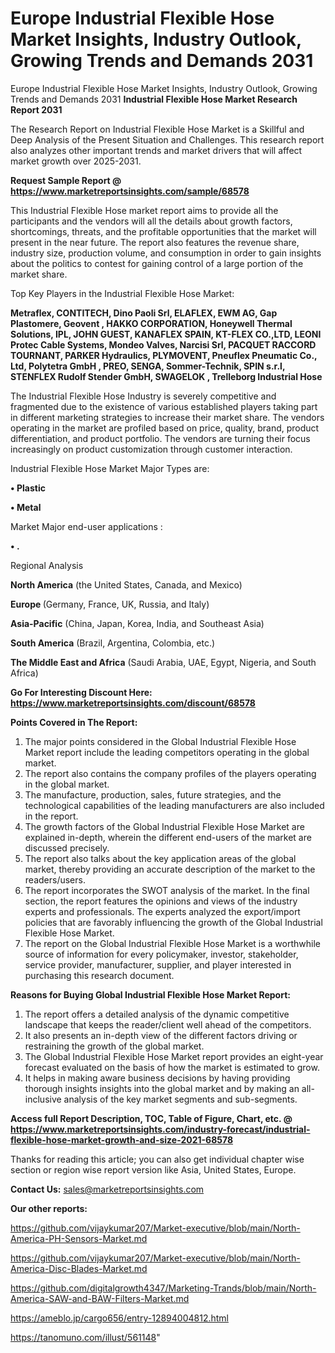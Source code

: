 # Europe Industrial Flexible Hose Market Insights, Industry Outlook, Growing Trends and Demands 2031
 Europe Industrial Flexible Hose Market Insights, Industry Outlook, Growing Trends and Demands 2031
<strong>Industrial Flexible Hose Market Research Report 2031</strong>

The Research Report on Industrial Flexible Hose Market is a Skillful and Deep Analysis of the Present Situation and Challenges. This research report also analyzes other important trends and market drivers that will affect market growth over 2025-2031.

<strong>Request Sample Report @ <a href=https://www.marketreportsinsights.com/sample/68578>https://www.marketreportsinsights.com/sample/68578</a></strong>

This Industrial Flexible Hose market report aims to provide all the participants and the vendors will all the details about growth factors, shortcomings, threats, and the profitable opportunities that the market will present in the near future. The report also features the revenue share, industry size, production volume, and consumption in order to gain insights about the politics to contest for gaining control of a large portion of the market share.

Top Key Players in the Industrial Flexible Hose Market:

<strong>Metraflex, CONTITECH, Dino Paoli Srl, ELAFLEX, EWM AG, Gap Plastomere, Geovent , HAKKO CORPORATION, Honeywell Thermal Solutions, IPL, JOHN GUEST, KANAFLEX SPAIN, KT-FLEX CO.,LTD, LEONI Protec Cable Systems, Mondeo Valves, Narcisi Srl, PACQUET RACCORD TOURNANT, PARKER Hydraulics, PLYMOVENT, Pneuflex Pneumatic Co., Ltd, Polytetra GmbH , PREO, SENGA, Sommer-Technik, SPIN s.r.l, STENFLEX Rudolf Stender GmbH, SWAGELOK , Trelleborg Industrial Hose</strong>

The Industrial Flexible Hose Industry is severely competitive and fragmented due to the existence of various established players taking part in different marketing strategies to increase their market share. The vendors operating in the market are profiled based on price, quality, brand, product differentiation, and product portfolio. The vendors are turning their focus increasingly on product customization through customer interaction.

Industrial Flexible Hose Market Major Types are:

<strong>• Plastic

• Metal</strong>

Market Major end-user applications :

<strong>• .</strong>

Regional Analysis

</u><strong><b>North America</b></strong> (the United States, Canada, and Mexico)

<strong><b>Europe </b></strong>(Germany, France, UK, Russia, and Italy)

<strong><b>Asia-Pacific</b></strong> (China, Japan, Korea, India, and Southeast Asia)

<strong><b>South America</b></strong> (Brazil, Argentina, Colombia, etc.)

<strong><b>The Middle East and Africa</b></strong> (Saudi Arabia, UAE, Egypt, Nigeria, and South Africa)

<strong>Go For Interesting Discount Here: <a href=https://www.marketreportsinsights.com/discount/68578>https://www.marketreportsinsights.com/discount/68578</a></strong>

<strong>Points Covered in The Report:</strong>
<ol>
  <li>The major points considered in the Global Industrial Flexible Hose Market report include the leading competitors operating in the global market.</li>
  <li>The report also contains the company profiles of the players operating in the global market.</li>
  <li>The manufacture, production, sales, future strategies, and the technological capabilities of the leading manufacturers are also included in the report.</li>
  <li>The growth factors of the Global Industrial Flexible Hose Market are explained in-depth, wherein the different end-users of the market are discussed precisely.</li>
  <li>The report also talks about the key application areas of the global market, thereby providing an accurate description of the market to the readers/users.</li>
  <li>The report incorporates the SWOT analysis of the market. In the final section, the report features the opinions and views of the industry experts and professionals. The experts analyzed the export/import policies that are favorably influencing the growth of the Global Industrial Flexible Hose Market.</li>
  <li>The report on the Global Industrial Flexible Hose Market is a worthwhile source of information for every policymaker, investor, stakeholder, service provider, manufacturer, supplier, and player interested in purchasing this research document.</li>
</ol>
<strong>Reasons for Buying Global Industrial Flexible Hose Market Report:</strong>

<ol>
  <li>The report offers a detailed analysis of the dynamic competitive landscape that keeps the reader/client well ahead of the competitors.</li>
  <li>It also presents an in-depth view of the different factors driving or restraining the growth of the global market.</li>
  <li>The Global Industrial Flexible Hose Market report provides an eight-year forecast evaluated on the basis of how the market is estimated to grow.</li>
  <li>It helps in making aware business decisions by having providing thorough insights insights into the global market and by making an all-inclusive analysis of the key market segments and sub-segments.</li>
</ol>
<strong>Access full Report Description, TOC, Table of Figure, Chart, etc. @ <a href=https://www.marketreportsinsights.com/industry-forecast/industrial-flexible-hose-market-growth-and-size-2021-68578>https://www.marketreportsinsights.com/industry-forecast/industrial-flexible-hose-market-growth-and-size-2021-68578</a></strong>


Thanks for reading this article; you can also get individual chapter wise section or region wise report version like Asia, United States, Europe.

<strong>Contact Us:</strong>
sales@marketreportsinsights.com

<strong>Our other reports:</strong>

<a href=https://github.com/vijaykumar207/Market-executive/blob/main/North-America-PH-Sensors-Market.md>https://github.com/vijaykumar207/Market-executive/blob/main/North-America-PH-Sensors-Market.md</a>

<a href=https://github.com/vijaykumar207/Market-executive/blob/main/North-America-Disc-Blades-Market.md>https://github.com/vijaykumar207/Market-executive/blob/main/North-America-Disc-Blades-Market.md</a>

<a href=https://github.com/digitalgrowth4347/Marketing-Trands/blob/main/North-America-SAW-and-BAW-Filters-Market.md>https://github.com/digitalgrowth4347/Marketing-Trands/blob/main/North-America-SAW-and-BAW-Filters-Market.md</a>

<a href=https://ameblo.jp/cargo656/entry-12894004812.html>https://ameblo.jp/cargo656/entry-12894004812.html</a>

<a href=https://tanomuno.com/illust/561148>https://tanomuno.com/illust/561148</a>"
